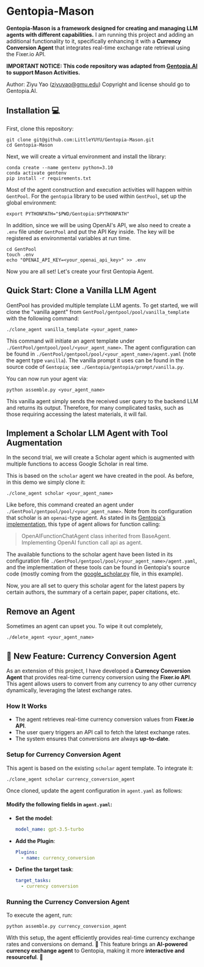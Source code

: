 # Gentopia-Mason

**Gentopia-Mason is a framework designed for creating and managing LLM agents with different capabilities.** I am running this project and adding an additional functionality to it, specifically enhancing it with a **Currency Conversion Agent** that integrates real-time exchange rate retrieval using the Fixer.io API.

**IMPORTANT NOTICE: This code repository was adapted from [Gentopia.AI](https://github.com/Gentopia-AI) to support Mason Activities.**

Author: Ziyu Yao (ziyuyao@gmu.edu)
Copyright and license should go to Gentopia.AI.

## Installation 💻
First, clone this repository:
```
git clone git@github.com:LittleYUYU/Gentopia-Mason.git
cd Gentopia-Mason
```
Next, we will create a virtual environment and install the library:
```
conda create --name gentenv python=3.10
conda activate gentenv
pip install -r requirements.txt
```

Most of the agent construction and execution activities will happen within `GentPool`. For the `gentopia` library to be used within `GentPool`, set up the global environment:
```
export PYTHONPATH="$PWD/Gentopia:$PYTHONPATH"
```
In addition, since we will be using OpenAI's API, we also need to create a `.env` file under `GentPool` and put the API Key inside. The key will be registered as environmental variables at run time.
```
cd GentPool
touch .env
echo "OPENAI_API_KEY=<your_openai_api_key>" >> .env
```
Now you are all set! Let's create your first Gentopia Agent.

## Quick Start: Clone a Vanilla LLM Agent
GentPool has provided multiple template LLM agents. To get started, we will clone the "vanilla agent" from `GentPool/gentpool/pool/vanilla_template` with the following command:
```
./clone_agent vanilla_template <your_agent_name> 
```
This command will initiate an agent template under `./GentPool/gentpool/pool/<your_agent_name>`. The agent configuration can be found in `./GentPool/gentpool/pool/<your_agent_name>/agent.yaml` (note the agent type `vanilla`). The vanilla prompt it uses can be found in the source code of `Gentopia`; see `./Gentopia/gentopia/prompt/vanilla.py`.

You can now run your agent via:
```
python assemble.py <your_agent_name>
```
This vanilla agent simply sends the received user query to the backend LLM and returns its output. Therefore, for many complicated tasks, such as those requiring accessing the latest materials, it will fail. 

## Implement a Scholar LLM Agent with Tool Augmentation
In the second trial, we will create a Scholar agent which is augmented with multiple functions to access Google Scholar in real time.

This is based on the `scholar` agent we have created in the pool. As before, in this demo we simply clone it:
```
./clone_agent scholar <your_agent_name> 
```
Like before, this command created an agent under `./GentPool/gentpool/pool/<your_agent_name>`. Note from its configuration that scholar is an `openai`-type agent. As stated in its [Gentopia's implementation](./Gentopia/gentopia/agent/openai), this type of agent allows for function calling:
> OpenAIFunctionChatAgent class inherited from BaseAgent. Implementing OpenAI function call api as agent.

The available functions to the scholar agent have been listed in its configuration file `./GentPool/gentpool/pool/<your_agent_name>/agent.yaml`, and the implementation of these tools can be found in Gentopia's source code (mostly coming from the [google_scholar.py](./Gentopia/gentopia/tools/google_scholar.py) file, in this example).

Now, you are all set to query this scholar agent for the latest papers by certain authors, the summary of a certain paper, paper citations, etc.

## Remove an Agent
Sometimes an agent can upset you. To wipe it out completely,
```
./delete_agent <your_agent_name> 
```

## **🚀 New Feature: Currency Conversion Agent**
As an extension of this project, I have developed a **Currency Conversion Agent** that provides real-time currency conversion using the **Fixer.io API**. This agent allows users to convert from any currency to any other currency dynamically, leveraging the latest exchange rates.

### **How It Works**
- The agent retrieves real-time currency conversion values from **Fixer.io API**.
- The user query triggers an API call to fetch the latest exchange rates.
- The system ensures that conversions are always **up-to-date**.

### **Setup for Currency Conversion Agent**
This agent is based on the existing `scholar` agent template. To integrate it:
```
./clone_agent scholar currency_conversion_agent
```
Once cloned, update the agent configuration in `agent.yaml` as follows:

#### **Modify the following fields in `agent.yaml`:**
- **Set the model**:
  ```yaml
  model_name: gpt-3.5-turbo
  ```
- **Add the Plugin**:
  ```yaml
  Plugins:
    - name: currency_conversion
  ```
- **Define the target task**:
  ```yaml
  target_tasks:
    - currency conversion
  ```

### **Running the Currency Conversion Agent**
To execute the agent, run:
```
python assemble.py currency_conversion_agent
```

With this setup, the agent efficiently provides real-time currency exchange rates and conversions on demand. 🎉
This feature brings an **AI-powered currency exchange agent** to Gentopia, making it more **interactive and resourceful**. 🚀
